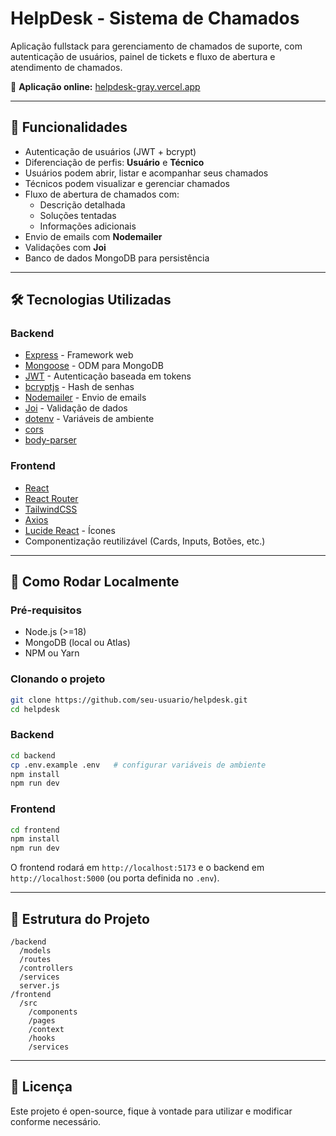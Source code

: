 # HelpDesk - Sistema de Chamados

Aplicação fullstack para gerenciamento de chamados de suporte, com autenticação de usuários, painel de tickets e fluxo de abertura e atendimento de chamados.

🔗 **Aplicação online:** [helpdesk-gray.vercel.app](https://helpdesk-gray.vercel.app)

---

## 📌 Funcionalidades

- Autenticação de usuários (JWT + bcrypt)
- Diferenciação de perfis: **Usuário** e **Técnico**
- Usuários podem abrir, listar e acompanhar seus chamados
- Técnicos podem visualizar e gerenciar chamados
- Fluxo de abertura de chamados com:
  - Descrição detalhada
  - Soluções tentadas
  - Informações adicionais
- Envio de emails com **Nodemailer**
- Validações com **Joi**
- Banco de dados MongoDB para persistência

---

## 🛠️ Tecnologias Utilizadas

### Backend
- [Express](https://expressjs.com/) - Framework web
- [Mongoose](https://mongoosejs.com/) - ODM para MongoDB
- [JWT](https://jwt.io/) - Autenticação baseada em tokens
- [bcryptjs](https://www.npmjs.com/package/bcryptjs) - Hash de senhas
- [Nodemailer](https://nodemailer.com/) - Envio de emails
- [Joi](https://joi.dev/) - Validação de dados
- [dotenv](https://www.npmjs.com/package/dotenv) - Variáveis de ambiente
- [cors](https://www.npmjs.com/package/cors)
- [body-parser](https://www.npmjs.com/package/body-parser)

### Frontend
- [React](https://react.dev/)
- [React Router](https://reactrouter.com/)
- [TailwindCSS](https://tailwindcss.com/)
- [Axios](https://axios-http.com/)
- [Lucide React](https://lucide.dev/) - Ícones
- Componentização reutilizável (Cards, Inputs, Botões, etc.)

---

## 🚀 Como Rodar Localmente

### Pré-requisitos
- Node.js (>=18)
- MongoDB (local ou Atlas)
- NPM ou Yarn

### Clonando o projeto
```bash
git clone https://github.com/seu-usuario/helpdesk.git
cd helpdesk
```

### Backend
```bash
cd backend
cp .env.example .env   # configurar variáveis de ambiente
npm install
npm run dev
```

### Frontend
```bash
cd frontend
npm install
npm run dev
```

O frontend rodará em `http://localhost:5173` e o backend em `http://localhost:5000` (ou porta definida no `.env`).

---

## 📂 Estrutura do Projeto
```
/backend
  /models
  /routes
  /controllers
  /services
  server.js
/frontend
  /src
    /components
    /pages
    /context
    /hooks
    /services
```

---

## 📜 Licença
Este projeto é open-source, fique à vontade para utilizar e modificar conforme necessário.
